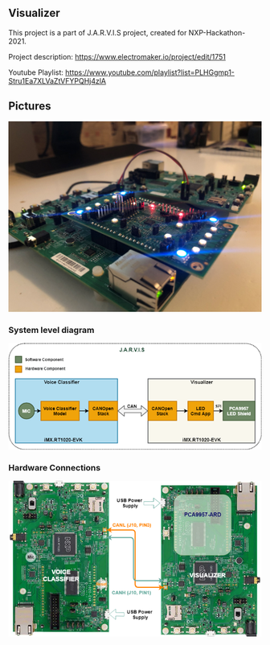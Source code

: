 ## Visualizer
This project is a part of J.A.R.V.I.S project, created for NXP-Hackathon-2021.

Project description: https://www.electromaker.io/project/edit/1751

Youtube Playlist: https://www.youtube.com/playlist?list=PLHGgmp1-Stru1Ea7XLVaZtVFYPQHj4zlA

## Pictures

![Project Picture](https://github.com/navinreddy23/Visualizer-NXP-Hackathon-2021/blob/master/Pictures/NXP_Hackathon_Profile.PNG)

### System level diagram
![System diagram](https://github.com/navinreddy23/Visualizer-NXP-Hackathon-2021/blob/master/Pictures/JARVIS.png)

### Hardware Connections
![Hardware Connections](https://github.com/navinreddy23/Visualizer-NXP-Hackathon-2021/blob/master/Pictures/NXP_HardwareConn.png)
